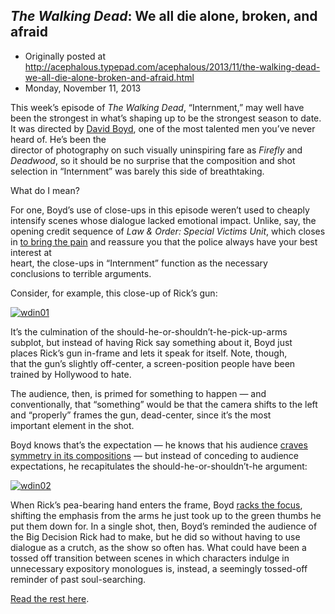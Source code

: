 ## <em>The Walking Dead</em>: We all die alone, broken, and afraid

 * Originally posted at http://acephalous.typepad.com/acephalous/2013/11/the-walking-dead-we-all-die-alone-broken-and-afraid.html
 * Monday, November 11, 2013



This week’s episode of _The Walking Dead_, “Internment,” may well have been the strongest in what’s shaping up to be the strongest season to date. It was directed by [David Boyd](http://www.rawstory.com/rs/2013/11/11/the-walking-dead-we-all-die-alone-broken-and-afraid/www.imdb.com/name/nm0101741/),
  one of the most talented men you’ve never heard of. He’s been the  
director of photography on such visually uninspiring fare as _Firefly_ and _Deadwood_, so it should be no surprise that the composition and shot selection in “Internment” was barely this side of breathtaking.

What do I mean?

For  one, Boyd’s use of close-ups in this episode weren’t used to 
cheaply  intensify scenes whose dialogue lacked emotional impact. Unlike, say, the opening credit sequence of _Law & Order: Special Victims Unit_, which closes in [to bring the pain](http://www.lawyersgunsmoneyblog.com/2013/07/what-will-become-of-the-children-why-theyll-be-raped-and-murdered-of-course)
 and reassure you that the police always have your best interest at  
heart, the close-ups in “Internment” function as the necessary  
conclusions to terrible arguments.

Consider, for example, this close-up of Rick’s gun:

[![wdin01](http://www.rawstory.com/rs/wp-content/uploads/2013/11/wdin01.jpg)](http://www.rawstory.com/rs/wp-content/uploads/2013/11/wdin01.jpg)

It’s the culmination of the should-he-or-shouldn’t-he-pick-up-arms  
subplot, but instead of having Rick say something about it, Boyd just  
places Rick’s gun in-frame and lets it speak for itself. Note, though,  
that the gun’s slightly off-center, a screen-position people have been  
trained by Hollywood to hate.

The audience, then, is primed for something to happen — and  
conventionally, that “something” would be that the camera shifts to the 
 left and “properly” frames the gun, dead-center, since it’s the most  
important element in the shot.

Boyd knows that’s the expectation — he knows that his audience [craves symmetry in its compositions](http://acephalous.typepad.com/acephalous/2012/03/mad-men-a-little-kiss.html) — but instead of conceding to audience expectations, he recapitulates the should-he-or-shouldn’t-he argument:

[![wdin02](http://www.rawstory.com/rs/wp-content/uploads/2013/11/wdin02.jpg)](http://www.rawstory.com/rs/wp-content/uploads/2013/11/wdin02.jpg)

When Rick’s pea-bearing hand enters the frame, Boyd [racks the focus](http://classes.yale.edu/film-analysis/htmfiles/cinematography.htm#53908),
  shifting the emphasis from the arms he just took up to the green 
thumbs  he put them down for. In a single shot, then, Boyd’s reminded 
the  audience of the Big Decision Rick had to make, but he did so 
without  having to use dialogue as a crutch, as the show so often has. 
What could  have been a tossed off transition between scenes in which 
characters  indulge in unnecessary expository monologues is, instead, a 
seemingly  tossed-off reminder of past soul-searching.

[Read the rest here](http://www.rawstory.com/rs/2013/11/11/the-walking-dead-we-all-die-alone-broken-and-afraid/).

		
